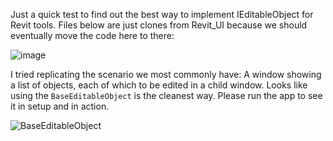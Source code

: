 Just a quick test to find out the best way to implement IEditableObject for Revit tools. Files below are just clones from Revit_UI because we should eventually move the code here to there:

![image](https://github.com/user-attachments/assets/747b7c79-fd62-49a2-91b0-59de9a90b81e)

I tried replicating the scenario we most commonly have: A window showing a list of objects, each of which to be edited in a child window.
Looks like using the `BaseEditableObject` is the cleanest way. Please run the app to see it in setup and in action.

![BaseEditableObject](https://github.com/user-attachments/assets/c3e206c9-a22b-4358-9c49-dac2a43e444e)
